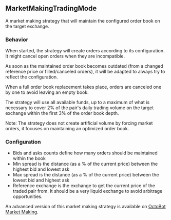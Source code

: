 ## MarketMakingTradingMode

A market making strategy that will maintain the configured order book on the target exchange.

### Behavior
When started, the strategy will create orders according to its configuration. It might cancel open orders when
they are incompatible.

As soon as the maintained order book becomes outdated (from a changed reference price or filled/canceled orders), 
it will be adapted to always try to reflect the configuration.

When a full order book replacement takes place, orders are canceled one by one to avoid leaving an empty book.

The strategy will use all available funds, up to a maximum of what is necessary to cover 
2% of the pair's daily trading volume on the target exchange within the first 3% of the order book depth.

Note: The strategy does not create artificial volume by forcing market orders, it focuses on maintaining an optimized 
order book.

### Configuration
- Bids and asks counts define how many orders should be maintained within the book
- Min spread is the distance (as a % of the current price) between the highest bid and lowest ask
- Max spread is the distance (as a % of the current price) between the lowest bid and highest ask
- Reference exchange is the exchange to get the current price of the traded pair from. It should be a very liquid exchange to avoid arbitrage opportunities.

An advanced version of this market making strategy is available on [OctoBot Market Making](https://market-making.octobot.cloud?utm_source=octobot_mm&utm_medium=dk&utm_campaign=regular_open_source_content&utm_content=trading_mode_docs).
